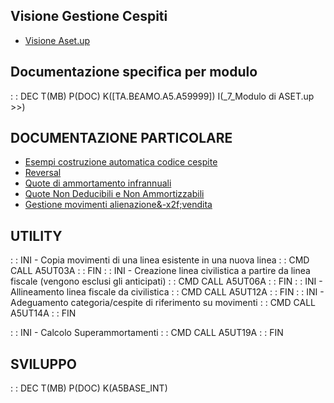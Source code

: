 ## Visione Gestione Cespiti
- [Visione Aset.up](Sorgenti/TA/B£A/A5_001)

## Documentazione specifica per modulo
 :  : DEC T(MB) P(DOC) K([TA.B£AMO.A5.A59999]) I(_7_Modulo di ASET.up    >>)

## DOCUMENTAZIONE PARTICOLARE
- [Esempi costruzione automatica codice cespite](Sorgenti/DOC/TA/B£AMO/A5BASE_01)
- [Reversal](Sorgenti/DOC/TA/B£AMO/A5BASE_02)
- [Quote di ammortamento infrannuali](Sorgenti/DOC/TA/B£AMO/A5BASE_03)
- [Quote Non Deducibili e Non Ammortizzabili](Sorgenti/DOC/TA/B£AMO/A5BASE_04)
- [Gestione movimenti alienazione&-x2f;vendita](Sorgenti/DOC/TA/B£AMO/A5BASE_05)

## UTILITY
 :  : INI - Copia movimenti di una linea esistente in una nuova linea
 :  : CMD CALL A5UT03A
 :  : FIN
 :  : INI - Creazione linea civilistica a partire da linea fiscale (vengono esclusi gli anticipati)
 :  : CMD CALL A5UT06A
 :  : FIN
 :  : INI - Allineamento linea fiscale da civilistica
 :  : CMD CALL A5UT12A
 :  : FIN
 :  : INI - Adeguamento categoria/cespite di riferimento su movimenti
 :  : CMD CALL A5UT14A
 :  : FIN

 :  : INI - Calcolo Superammortamenti
 :  : CMD CALL A5UT19A
 :  : FIN
## SVILUPPO
 :  : DEC T(MB) P(DOC) K(A5BASE_INT)
